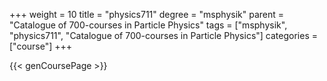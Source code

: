 +++
weight = 10
title = "physics711"
degree = "msphysik"
parent = "Catalogue of 700-courses in Particle Physics"
tags = ["msphysik", "physics711", "Catalogue of 700-courses in Particle Physics"]
categories = ["course"]
+++

{{< genCoursePage >}}

